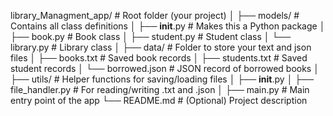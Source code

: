 
library_Managment_app/                    # Root folder (your project)
│
├── models/                     # Contains all class definitions
│   ├── __init__.py             # Makes this a Python package
│   ├── book.py                 # Book class
│   ├── student.py              # Student class
│   └── library.py              # Library class
│
├── data/                       # Folder to store your text and json files
│   ├── books.txt               # Saved book records
│   ├── students.txt            # Saved student records
│   └── borrowed.json           # JSON record of borrowed books
│
├── utils/                      # Helper functions for saving/loading files
│   ├── __init__.py
│   ├── file_handler.py         # For reading/writing .txt and .json
│
├── main.py                     # Main entry point of the app
└── README.md                   # (Optional) Project description
